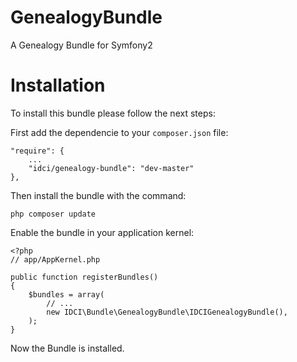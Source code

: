 GenealogyBundle
===============

A Genealogy Bundle for Symfony2

Installation
============

To install this bundle please follow the next steps:

First add the dependencie to your `composer.json` file:

    "require": {
        ...
        "idci/genealogy-bundle": "dev-master"
    },

Then install the bundle with the command:

    php composer update

Enable the bundle in your application kernel:

    <?php
    // app/AppKernel.php

    public function registerBundles()
    {
        $bundles = array(
            // ...
            new IDCI\Bundle\GenealogyBundle\IDCIGenealogyBundle(),
        );
    }

Now the Bundle is installed.

